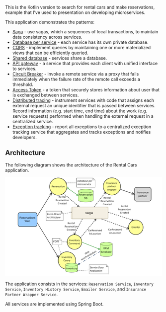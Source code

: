 This is the Kotlin version to search for rental cars and make reservations, example that I've used to presentation
on developing microservices.

This application demonstrates the patterns:

* [Saga](https://microservices.io/patterns/data/saga.html) - use sagas, which a sequences of local transactions, to maintain data consistency across services.
* [Database per service](https://microservices.io/patterns/data/database-per-service.html) - each service has its own private database.
* [CQRS](http://microservices.io/patterns/data/cqrs.html) - implement queries by maintaining one or more materialized views that can be efficiently queried.
* [Shared database](https://microservices.io/patterns/data/shared-database.html) - services share a database.
* [API gateway](https://microservices.io/patterns/apigateway.html) - a service that provides each client with unified interface to services.
* [Circuit Breaker](https://microservices.io/patterns/reliability/circuit-breaker.html) - invoke a remote service via a proxy that fails immediately when the failure rate of the remote call exceeds a threshold.
* [Access Token](https://microservices.io/patterns/security/access-token.html) - a token that securely stores information about user that is exchanged between services.
* [Distributed tracing](https://microservices.io/patterns/observability/distributed-tracing.html) - instrument services with code that assigns each external request an unique identifier that is passed between services. Record information (e.g. start time, end time) about the work (e.g. service requests) performed when handling the external request in a centralized service.
* [Exception tracking](https://microservices.io/patterns/observability/exception-tracking.html) - report all exceptions to a centralized exception tracking service that aggregates and tracks exceptions and notifies developers.

## Architecture

The following diagram shows the architecture of the Rental Cars application.

![](./images/architecture2.png)

The application consists in the services: `Reservation Service`, `Inventory Service`, `Inventory History Service`, `Emailer Service`, and `Insurance Partner Wrapper Service`.

All services are implemented using Spring Boot.